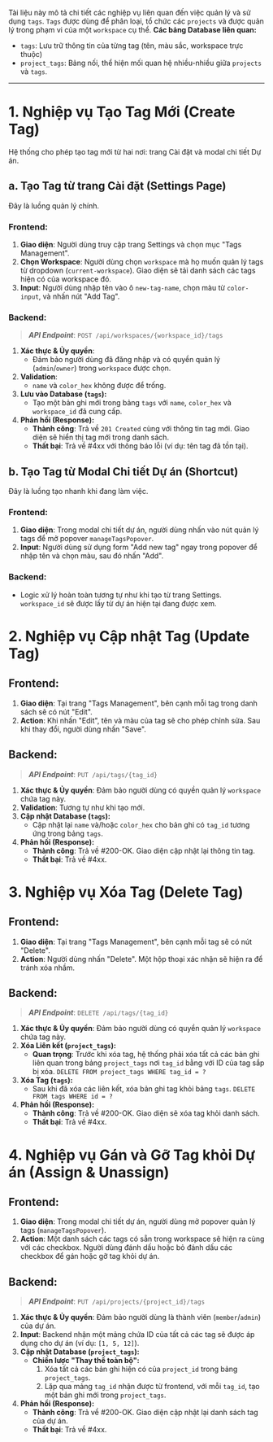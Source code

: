 Tài liệu này mô tả chi tiết các nghiệp vụ liên quan đến việc quản lý và sử dụng `tags`. `Tags` được dùng để phân loại, tổ chức các `projects` và được quản lý trong phạm vi của một `workspace` cụ thể.
**Các bảng Database liên quan:**
- `tags`: Lưu trữ thông tin của từng tag (tên, màu sắc, workspace trực thuộc)
- `project_tags`: Bảng nối, thể hiện mối quan hệ nhiều-nhiều giữa `projects` và `tags`.
---
# **1. Nghiệp vụ Tạo Tag Mới (Create Tag)**
Hệ thống cho phép tạo tag mới từ hai nơi: trang Cài đặt và modal chi tiết Dự án.
## **a. Tạo Tag từ trang Cài đặt (Settings Page)**
Đây là luồng quản lý chính.
### **Frontend:**
1. **Giao diện**: Người dùng truy cập trang Settings và chọn mục "Tags Management".
2. **Chọn Workspace**: Người dùng chọn `workspace` mà họ muốn quản lý tags từ dropdown (`current-workspace`). Giao diện sẽ tải danh sách các tags hiện có của workspace đó.
3. **Input**: Người dùng nhập tên vào ô `new-tag-name`, chọn màu từ `color-input`, và nhấn nút "Add Tag".
### **Backend:**
> **_API Endpoint_**: `POST /api/workspaces/{workspace_id}/tags`
1. **Xác thực & Ủy quyền**:
    - Đảm bảo người dùng đã đăng nhập và có quyền quản lý (`admin`/`owner`) trong `workspace` được chọn.  
2. **Validation**:
    - `name` và `color_hex` không được để trống.
3. **Lưu vào Database (`tags`):**
    - Tạo một bản ghi mới trong bảng `tags` với `name`, `color_hex` và `workspace_id` đã cung cấp.
4. **Phản hồi (Response):**
    - **Thành công**: Trả về `201 Created` cùng với thông tin tag mới. Giao diện sẽ hiển thị tag mới trong danh sách.
    - **Thất bại**: Trả về #4xx với thông báo lỗi (ví dụ: tên tag đã tồn tại).
## **b. Tạo Tag từ Modal Chi tiết Dự án (Shortcut)**
Đây là luồng tạo nhanh khi đang làm việc.
### **Frontend:**
1. **Giao diện**: Trong modal chi tiết dự án, người dùng nhấn vào nút quản lý tags để mở popover `manageTagsPopover`.
2. **Input**: Người dùng sử dụng form "Add new tag" ngay trong popover để nhập tên và chọn màu, sau đó nhấn "Add".
### **Backend:**
- Logic xử lý hoàn toàn tương tự như khi tạo từ trang Settings. `workspace_id` sẽ được lấy từ dự án hiện tại đang được xem.
# **2. Nghiệp vụ Cập nhật Tag (Update Tag)**
## **Frontend:**
1. **Giao diện**: Tại trang "Tags Management", bên cạnh mỗi tag trong danh sách sẽ có nút "Edit". 
2. **Action**: Khi nhấn "Edit", tên và màu của tag sẽ cho phép chỉnh sửa. Sau khi thay đổi, người dùng nhấn "Save".
## **Backend:**
> **_API Endpoint_**: `PUT /api/tags/{tag_id}`
1. **Xác thực & Ủy quyền**: Đảm bảo người dùng có quyền quản lý `workspace` chứa tag này.
2. **Validation**: Tương tự như khi tạo mới.
3. **Cập nhật Database (`tags`):**
    - Cập nhật lại `name` và/hoặc `color_hex` cho bản ghi có `tag_id` tương ứng trong bảng `tags`.   
4. **Phản hồi (Response):**
    - **Thành công**: Trả về #200-OK. Giao diện cập nhật lại thông tin tag.
    - **Thất bại**: Trả về #4xx.
# **3. Nghiệp vụ Xóa Tag (Delete Tag)**
## **Frontend:**
1. **Giao diện**: Tại trang "Tags Management", bên cạnh mỗi tag sẽ có nút "Delete".
2. **Action**: Người dùng nhấn "Delete". Một hộp thoại xác nhận sẽ hiện ra để tránh xóa nhầm.
## **Backend:**
> **_API Endpoint_**: `DELETE /api/tags/{tag_id}`
1. **Xác thực & Ủy quyền**: Đảm bảo người dùng có quyền quản lý `workspace` chứa tag này.
2. **Xóa Liên kết (`project_tags`):**
    - **Quan trọng**: Trước khi xóa tag, hệ thống phải xóa tất cả các bản ghi liên quan trong bảng `project_tags` nơi `tag_id` bằng với ID của tag sắp bị xóa. `DELETE FROM project_tags WHERE tag_id = ?`
3. **Xóa Tag (`tags`):**
    - Sau khi đã xóa các liên kết, xóa bản ghi tag khỏi bảng `tags`. `DELETE FROM tags WHERE id = ?`
4. **Phản hồi (Response):**
    - **Thành công**: Trả về #200-OK. Giao diện sẽ xóa tag khỏi danh sách.
    - **Thất bại**: Trả về #4xx.
# **4. Nghiệp vụ Gán và Gỡ Tag khỏi Dự án (Assign & Unassign)**
## **Frontend:**
1. **Giao diện**: Trong modal chi tiết dự án, người dùng mở popover quản lý tags (`manageTagsPopover`).
2. **Action**: Một danh sách các tags có sẵn trong workspace sẽ hiện ra cùng với các checkbox. Người dùng đánh dấu hoặc bỏ đánh dấu các checkbox để gán hoặc gỡ tag khỏi dự án.
## **Backend:**
> **_API Endpoint_**: `PUT /api/projects/{project_id}/tags`
1. **Xác thực & Ủy quyền**: Đảm bảo người dùng là thành viên (`member`/`admin`) của dự án.
2. **Input**: Backend nhận một mảng chứa ID của tất cả các tag sẽ được áp dụng cho dự án (ví dụ: `[1, 5, 12]`).
3. **Cập nhật Database (`project_tags`):**
    - **Chiến lược "Thay thế toàn bộ":**
        1. Xóa tất cả các bản ghi hiện có của `project_id` trong bảng `project_tags`.
        2. Lặp qua mảng `tag_id` nhận được từ frontend, với mỗi `tag_id`, tạo một bản ghi mới trong `project_tags`.
4. **Phản hồi (Response):**
    - **Thành công**: Trả về #200-OK. Giao diện cập nhật lại danh sách tag của dự án.
    - **Thất bại**: Trả về #4xx.